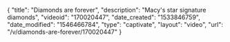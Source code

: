 {
    "title": "Diamonds are forever",
    "description": "Macy's star signature diamonds",
    "videoid": "170020447",
    "date_created": "1533846759",
    "date_modified": "1546466784",
    "type": "captivate",
    "layout": "video",
    "url": "\/v\/diamonds-are-forever\/170020447"
}